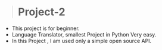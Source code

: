 ># Project-2
* This project is for beginner.
* Language Translator, smallest Project in Python Very easy.
* In this Project , I am used only a simple open source API.
